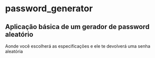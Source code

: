 # password_generator

## Aplicação básica de um gerador de password aleatório

<p>Aonde você escolherá as especificações e ele te devolverá uma senha aleatória</p>
